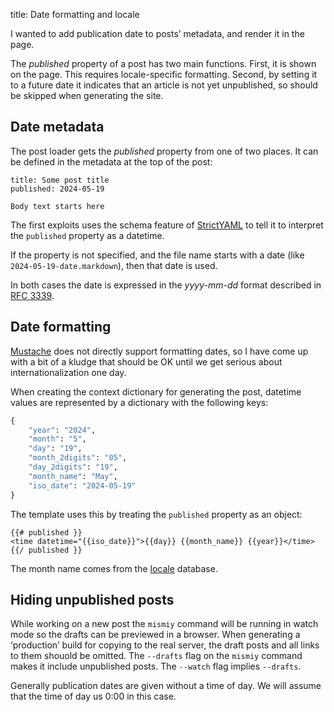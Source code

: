 title: Date formatting and locale

I wanted to add publication date to posts’ metadata, and render it in the page. 

The _published_ property of a post has two main functions. First, it is shown
on the page. This requires locale-specific formatting. Second, by setting it
to a future date it indicates that an article is not yet unpublished, so
should be skipped when generating the site.


## Date metadata

The post loader gets the _published_ property from one of two places. It can be
defined in the metadata at the top of the post:

    title: Some post title
    published: 2024-05-19

    Body text starts here

The first exploits uses the schema feature of [StrictYAML] to tell it to interpret
the `published` property as a datetime.

If the property is not specified, and the file name starts with a date (like
`2024-05-19-date.markdown`), then that date is used.

In both cases the date is expressed in the _yyyy-mm-dd_ format described
in [RFC 3339].


## Date formatting

[Mustache] does not directly support formatting dates, so I have come up
with a bit of a kludge that should be OK until we get serious about internationalization
one day.

When creating the context dictionary for generating the post, datetime values
are represented by a dictionary with the following keys:

```python
{
    "year": "2024",
    "month": "5",
    "day": "19",
    "month_2digits": "05",
    "day_2digits": "19",
    "month_name": "May",
    "iso_date": "2024-05-19"
}
```


The template uses this by treating the `published` property as an object:

    {{# published }}
    <time datetime="{{iso_date}}">{{day}} {{month_name}} {{year}}</time>
    {{/ published }}

The month name comes from the [locale] database.


## Hiding unpublished posts

While working on a new post the `mismiy` command will be running in watch
mode so the drafts can be previewed in a browser. When generating a ‘production’
build for copying to the real server, the draft posts and all links to them
shouold be omitted. The `--drafts` flag on the `mismiy` command makes it include
unpublished posts. The `--watch` flag implies `--drafts`.

Generally publication dates are given without a time of day. We will assume that
the time of day us 0:00 in this case.




[locale]: https://docs.python.org/3/library/locale.html
[Mustache]: http://mustache.github.io
[StrictYAML]: https://hitchdev.com/strictyaml/
[RFC 3339]: https://datatracker.ietf.org/doc/html/rfc3339

